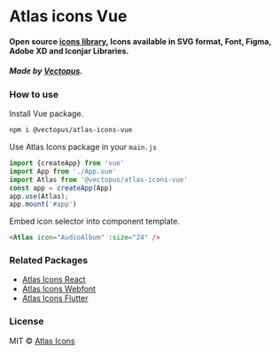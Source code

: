 # Atlas icons Vue

#### Open source [icons library](http://atlasicons.vectopus.com/), Icons available in SVG format, Font, Figma, Adobe XD and Iconjar Libraries.

##### _Made by [Vectopus](http://vectopus.com/)._

### How to use
Install Vue package.
```html
npm i @vectopus/atlas-icons-vue
```
Use Atlas Icons package in your ```main.js```
```js
import {createApp} from 'vue'
import App from './App.vue'
import Atlas from '@vectopus/atlas-icons-vue'
const app = createApp(App)
app.use(Atlas);
app.mount('#app')
```

Embed icon selector into component template.

```html
<Atlas icon="AudioAlbum" :size="24" />
```


### Related Packages
- [Atlas Icons React](https://github.com/Vectopus/Atlas-icons-react)
- [Atlas Icons Webfont](https://github.com/Vectopus/Atlas-icons-font)
- [Atlas Icons Flutter](https://github.com/Vectopus/Atlas-icons-flutter)

### License
MIT © [Atlas Icons](https://github.com/Vectopus/Atlas-icons-vue/blob/main/LICENSE)
